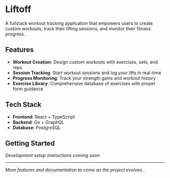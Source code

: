# Liftoff

A fullstack workout tracking application that empowers users to create custom workouts, track their lifting sessions, and monitor their fitness progress.

## Features

- **Workout Creation**: Design custom workouts with exercises, sets, and reps
- **Session Tracking**: Start workout sessions and log your lifts in real-time
- **Progress Monitoring**: Track your strength gains and workout history
- **Exercise Library**: Comprehensive database of exercises with proper form guidance

## Tech Stack

- **Frontend**: React + TypeScript
- **Backend**: Go + GraphQL
- **Database**: PostgreSQL

## Getting Started

*Development setup instructions coming soon*

---

*More features and documentation to come as the project evolves.*
